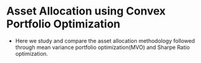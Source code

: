 # Asset Allocation using Convex Portfolio Optimization

- Here we study and compare the asset allocation methodology followed through mean variance portfolio optimization(MVO) and Sharpe Ratio optimization.
